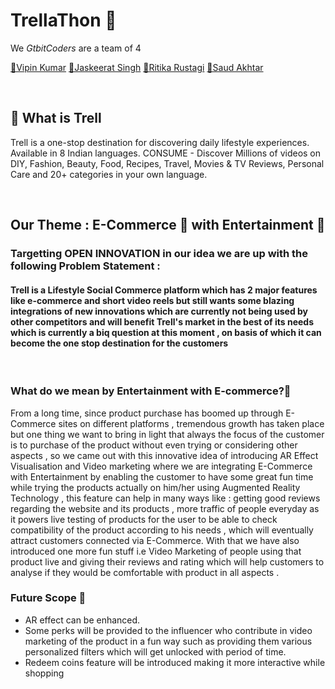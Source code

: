 # TrellaThon 🤩

We *GtbitCoders* are a team of 4 

<p>
  <a href="https://github.com/Vipin1313">📌Vipin Kumar</a>
  <a href="https://github.com/Jassi10000">📌Jaskeerat Singh</a>
  <a href="https://github.com/ritika-rustagi">📌Ritika Rustagi</a>
  <a href="https://github.com/AkhtarSaud">📌Saud Akhtar</a>
</p>
<br> 

## 🔆 What is Trell
Trell is a one-stop destination for discovering daily lifestyle experiences. Available in 8 Indian languages. CONSUME - Discover Millions of videos on DIY, Fashion, Beauty, Food, Recipes, Travel, Movies & TV Reviews, Personal Care and 20+ categories in your own language.


<br>


## Our Theme  : E-Commerce 🎁 with Entertainment 🤩

### Targetting OPEN INNOVATION in our idea we are up with the following Problem Statement :                                       

#### Trell is a Lifestyle Social Commerce platform which has 2 major features like e-commerce and short video reels but still wants some blazing integrations of new innovations which are currently not being used by other competitors and will benefit Trell's market in the best of its needs which is currently a biq question at this moment , on basis of which it can become the  one stop destination for the customers
<br>

### What do we mean by Entertainment with E-commerce?🤔
From a long time, since product purchase has boomed up through E-Commerce sites on different platforms , tremendous growth has taken place but one thing we want to bring in light that always the focus of the customer is to purchase of the product without even trying or considering other aspects , so we came out with this innovative idea of introducing AR Effect Visualisation and Video marketing where we are integrating E-Commerce with Entertainment by enabling the customer to have some great fun time while trying the products actually on him/her using Augmented Reality Technology , this feature can help in many ways like : getting good reviews regarding the website and its products , more traffic of people everyday as it powers live testing of products for the user to be able to check compatibility of the product according to his needs , which will eventually attract customers connected via E-Commerce. 
With that we have also introduced one more fun stuff i.e Video Marketing of people using that product live and giving their reviews and rating which will help customers to analyse if they would be comfortable with product in all aspects .
<br>

### Future Scope 🤖
* AR effect can be enhanced.
* Some perks  will be provided to the influencer who contribute in video marketing of the product in a fun way such as providing them various personalized filters which will     get unlocked with period of time.
* Redeem coins feature will be introduced making it more interactive while shopping

 
